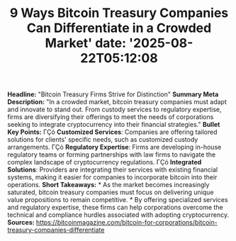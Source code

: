 ﻿---
title: "9 Ways Bitcoin Treasury Companies Can Differentiate in a Crowded Market'
date: '2025-08-22T05:12:08"
category: "Markets"
summary: ""
slug: "9 ways bitcoin treasury companies can differentiate in a cro"
source_urls:
  - "https://bitcoinmagazine.com/bitcoin-for-corporations/bitcoin-treasury-companies-differentiate"
seo:
  title: "9 Ways Bitcoin Treasury Companies Can Differentiate in a Crowded Market | Hash n Hedge'
  description: '"
  keywords: ["news", "markets", "brief"]
---
**Headline:** "Bitcoin Treasury Firms Strive for Distinction"  **Summary Meta Description:** "In a crowded market, bitcoin treasury companies must adapt and innovate to stand out. From custody services to regulatory expertise, firms are diversifying their offerings to meet the needs of corporations seeking to integrate cryptocurrency into their financial strategies."  **Bullet Key Points:**  ΓÇó **Customized Services**: Companies are offering tailored solutions for clients' specific needs, such as customized custody arrangements. ΓÇó **Regulatory Expertise**: Firms are developing in-house regulatory teams or forming partnerships with law firms to navigate the complex landscape of cryptocurrency regulations. ΓÇó **Integrated Solutions**: Providers are integrating their services with existing financial systems, making it easier for companies to incorporate bitcoin into their operations.  **Short Takeaways:**  * As the market becomes increasingly saturated, bitcoin treasury companies must focus on delivering unique value propositions to remain competitive. * By offering specialized services and regulatory expertise, these firms can help corporations overcome the technical and compliance hurdles associated with adopting cryptocurrency.  **Sources:**  https://bitcoinmagazine.com/bitcoin-for-corporations/bitcoin-treasury-companies-differentiate 
